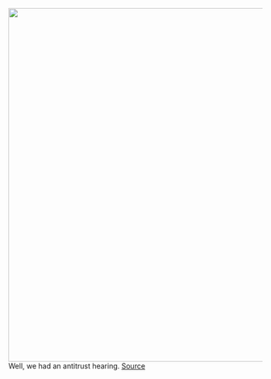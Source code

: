 <img src='https://cdn.vox-cdn.com/thumbor/JB810Nr1Ms_Dzz90VpwdiZsFhSw=/0x0:1920x1080/1200x800/filters:focal(807x387:1113x693)/cdn.vox-cdn.com/uploads/chorus_image/image/67133293/VRG_AntiTrust_Textless_Line.0.jpg' width='700px' /><br/>
Well, we had an antitrust hearing.
<a href='https://www.theverge.com/interface/2020/7/30/21346575/tech-antitrust-hearing-recap-bezos-zuckerberg-cook-pichai'> Source <a/>